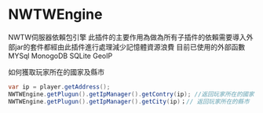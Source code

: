 # NWTWEngine
NWTW伺服器依賴包引擎
此插件的主要作用為做為所有子插件的依賴需要導入外部jar的套件都經由此插件進行處理減少記憶體資源浪費
目前已使用的外部函數 MYSql MonogoDB SQLite GeoIP


如何獲取玩家所在的國家及縣市
```java
var ip = player.getAddress();
NWTWEngine.getPlugun().getIpManager().getContry(ip); //返回玩家所在的國家
NWTWEngine.getPlugun().getIpManager().getCity(ip)；// 返回玩家所在的縣市
```